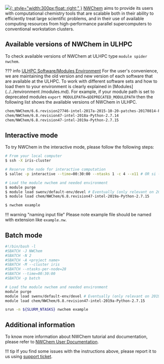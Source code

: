 [![](https://upload.wikimedia.org/wikipedia/en/a/a2/MS3_NWChem.logo3.png){: style="width:300px;float: right;" }](https://nwchemgit.github.io/)
[NWChem](https://nwchemgit.github.io/) aims to provide its users with computational chemistry tools that
are scalable both in their ability to efficiently treat large scientific
problems, and in their use of available computing resources from
high-performance parallel supercomputers to conventional workstation clusters.

## Available versions of NWChem in ULHPC
To check available versions of NWChem at ULHPC type `module spider nwchem`.

??? info [ULHPC Software/Modules Environment](../../environment/modules.md)
     For the user's convenience, we are maintaining the old
     version and new version of each software that are available at
     the ULHPC. To work with different software sets and how to
     load them to your environment is
     clearly explained in [Modules](../../environment
     /modules.md). For example, if your module path is set to deprecated modules
     `export MODULEPATH=$DEPRECATED_MODULEPATH` then
     the following list shows the available versions of NWChem in ULHPC.

```bash
chem/NWChem/6.6.revision27746-intel-2017a-2015-10-20-patches-20170814-Python-2.7.13
chem/NWChem/6.8.revision47-intel-2018a-Python-2.7.14
chem/NWChem/6.8.revision47-intel-2019a-Python-2.7.15
```

## Interactive mode
To try NWChem in the interactive mode, please follow the following steps:

```bash
# From your local computer
$ ssh -X iris-cluster

# Reserve the node for interactive computation
$ salloc -p interactive --time=00:30:00 --ntasks 1 -c 4 --x11 # OR si --x11 [...]

# Load the module nwchem and needed environment 
$ module purge
$ module load swenv/default-env/devel # Eventually (only relevant on 2019a software environment) 
$ module load chem/NWChem/6.8.revision47-intel-2019a-Python-2.7.15

$ nwchem example
```

!!! warning "naming input file"
    Please note example file should be named with extension like `example.nw`.
    

## Batch mode
```bash
#!/bin/bash -l
#SBATCH -J NWChem
#SBATCH -N 2
#SBATCH -A <project name>
#SBATCH -M --cluster iris 
#SBATCH --ntasks-per-node=28
#SBATCH --time=00:30:00
#SBATCH -p batch

# Load the module nwchem and needed environment 
module purge 
module load swenv/default-env/devel # Eventually (only relevant on 2019a software environment) 
module load chem/NWChem/6.8.revision47-intel-2019a-Python-2.7.15

srun -n ${SLURM_NTASKS} nwchem example 
```
## Additional information
To know more information about NWChem tutorial and documentation,
please refer to [NWChem User Documentation](https://nwchemgit.github.io/Home.html).

!!! tip
    If you find some issues with the instructions above,
    please report it to us using [support ticket](https://hpc.uni.lu/support).
